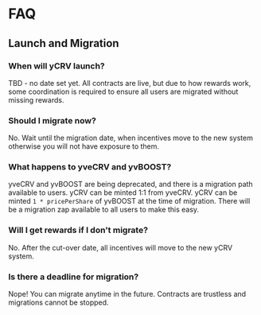 # FAQ

## Launch and Migration

### When will yCRV launch?
TBD - no date set yet. All contracts are live, but due to how rewards work, some coordination is required to ensure all users are migrated without missing rewards.

### Should I migrate now?
No. Wait until the migration date, when incentives move to the new system otherwise you will not have exposure to them.

### What happens to yveCRV and yvBOOST?
yveCRV and yvBOOST are being deprecated, and there is a migration path available to users. yCRV can be minted 1:1 from yveCRV. yCRV can be minted `1 * pricePerShare` of yvBOOST at the time of migration. There will be a migration zap available to all users to make this easy.

### Will I get rewards if I don't migrate?
No. After the cut-over date, all incentives will move to the new yCRV system.

### Is there a deadline for migration?
Nope! You can migrate anytime in the future. Contracts are trustless and migrations cannot be stopped.